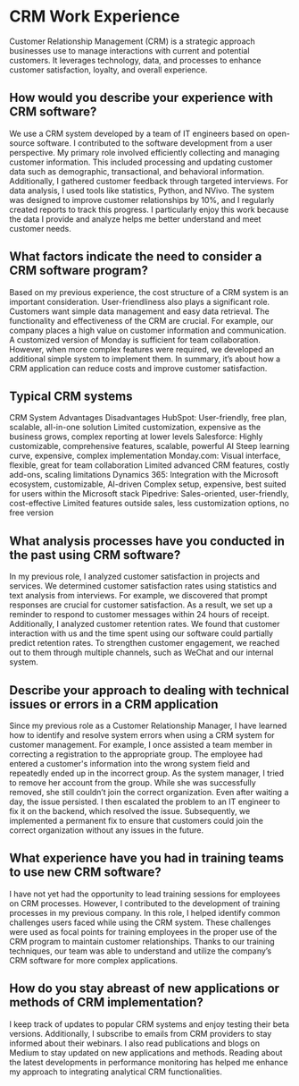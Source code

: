 # CRM Work Experience
Customer Relationship Management (CRM) is a strategic approach businesses use to manage interactions with current and potential customers. It leverages technology, data, and processes to enhance customer satisfaction, loyalty, and overall experience.

## How would you describe your experience with CRM software?
We use a CRM system developed by a team of IT engineers based on open-source software. I contributed to the software development from a user perspective. My primary role involved efficiently collecting and managing customer information. This included processing and updating customer data such as demographic, transactional, and behavioral information. Additionally, I gathered customer feedback through targeted interviews. For data analysis, I used tools like statistics, Python, and NVivo. The system was designed to improve customer relationships by 10%, and I regularly created reports to track this progress. I particularly enjoy this work because the data I provide and analyze helps me better understand and meet customer needs.

## What factors indicate the need to consider a CRM software program?
Based on my previous experience, the cost structure of a CRM system is an important consideration. User-friendliness also plays a significant role. Customers want simple data management and easy data retrieval. The functionality and effectiveness of the CRM are crucial. For example, our company places a high value on customer information and communication. A customized version of Monday is sufficient for team collaboration. However, when more complex features were required, we developed an additional simple system to implement them. In summary, it’s about how a CRM application can reduce costs and improve customer satisfaction.

## Typical CRM systems
CRM System	Advantages	Disadvantages
HubSpot:	User-friendly, free plan, scalable, all-in-one solution	Limited customization, expensive as the business grows, complex reporting at lower levels
Salesforce:	Highly customizable, comprehensive features, scalable, powerful AI	Steep learning curve, expensive, complex implementation
Monday.com:	Visual interface, flexible, great for team collaboration	Limited advanced CRM features, costly add-ons, scaling limitations
Dynamics 365:	Integration with the Microsoft ecosystem, customizable, AI-driven	Complex setup, expensive, best suited for users within the Microsoft stack
Pipedrive:	Sales-oriented, user-friendly, cost-effective	Limited features outside sales, less customization options, no free version

## What analysis processes have you conducted in the past using CRM software?
In my previous role, I analyzed customer satisfaction in projects and services. We determined customer satisfaction rates using statistics and text analysis from interviews. For example, we discovered that prompt responses are crucial for customer satisfaction. As a result, we set up a reminder to respond to customer messages within 24 hours of receipt. Additionally, I analyzed customer retention rates. We found that customer interaction with us and the time spent using our software could partially predict retention rates. To strengthen customer engagement, we reached out to them through multiple channels, such as WeChat and our internal system.

## Describe your approach to dealing with technical issues or errors in a CRM application
Since my previous role as a Customer Relationship Manager, I have learned how to identify and resolve system errors when using a CRM system for customer management. For example, I once assisted a team member in correcting a registration to the appropriate group. The employee had entered a customer's information into the wrong system field and repeatedly ended up in the incorrect group. As the system manager, I tried to remove her account from the group. While she was successfully removed, she still couldn’t join the correct organization. Even after waiting a day, the issue persisted. I then escalated the problem to an IT engineer to fix it on the backend, which resolved the issue. Subsequently, we implemented a permanent fix to ensure that customers could join the correct organization without any issues in the future.

## What experience have you had in training teams to use new CRM software?
I have not yet had the opportunity to lead training sessions for employees on CRM processes. However, I contributed to the development of training processes in my previous company. In this role, I helped identify common challenges users faced while using the CRM system. These challenges were used as focal points for training employees in the proper use of the CRM program to maintain customer relationships. Thanks to our training techniques, our team was able to understand and utilize the company’s CRM software for more complex applications.

## How do you stay abreast of new applications or methods of CRM implementation?  
I keep track of updates to popular CRM systems and enjoy testing their beta versions. Additionally, I subscribe to emails from CRM providers to stay informed about their webinars. I also read publications and blogs on Medium to stay updated on new applications and methods. Reading about the latest developments in performance monitoring has helped me enhance my approach to integrating analytical CRM functionalities.




